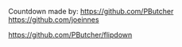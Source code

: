 Countdown made by:
https://github.com/PButcher
https://github.com/joeinnes

https://github.com/PButcher/flipdown
